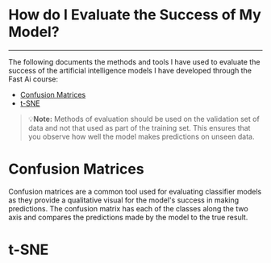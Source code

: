 # How do I Evaluate the Success of My Model? 
---

The following documents the methods and tools I have used to evaluate the success of the artificial intelligence models I have developed through the Fast Ai course:
- [Confusion Matrices](#confusion)
- [t-SNE](#tsne)

>💡**Note:** Methods of evaluation should be used on the validation set of data and not that used as part of the training set. This ensures that you observe how well the model makes predictions on unseen data. 
<a id='confusion'>

# Confusion Matrices

</a>
Confusion matrices are a common tool used for evaluating classifier models as they provide a qualitative visual for the model's success in making predictions. The confusion matrix has each of the classes along the two axis and compares the predictions made by the model to the true result. 

<a id='t-SNE'>
  
# t-SNE

<a id='t-SNE'>
